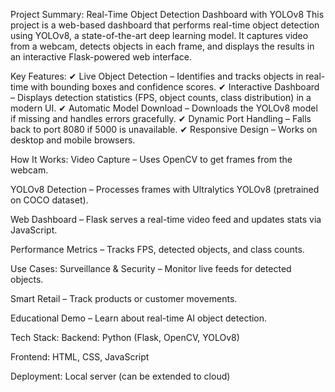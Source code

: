 Project Summary: Real-Time Object Detection Dashboard with YOLOv8
This project is a web-based dashboard that performs real-time object detection using YOLOv8, a state-of-the-art deep learning model. It captures video from a webcam, detects objects in each frame, and displays the results in an interactive Flask-powered web interface.

Key Features:
✔ Live Object Detection – Identifies and tracks objects in real-time with bounding boxes and confidence scores.
✔ Interactive Dashboard – Displays detection statistics (FPS, object counts, class distribution) in a modern UI.
✔ Automatic Model Download – Downloads the YOLOv8 model if missing and handles errors gracefully.
✔ Dynamic Port Handling – Falls back to port 8080 if 5000 is unavailable.
✔ Responsive Design – Works on desktop and mobile browsers.

How It Works:
Video Capture – Uses OpenCV to get frames from the webcam.

YOLOv8 Detection – Processes frames with Ultralytics YOLOv8 (pretrained on COCO dataset).

Web Dashboard – Flask serves a real-time video feed and updates stats via JavaScript.

Performance Metrics – Tracks FPS, detected objects, and class counts.

Use Cases:
Surveillance & Security – Monitor live feeds for detected objects.

Smart Retail – Track products or customer movements.

Educational Demo – Learn about real-time AI object detection.

Tech Stack:
Backend: Python (Flask, OpenCV, YOLOv8)

Frontend: HTML, CSS, JavaScript

Deployment: Local server (can be extended to cloud)